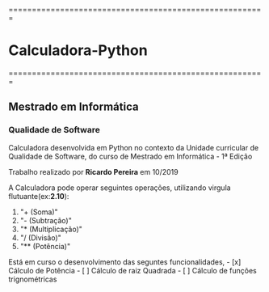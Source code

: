 =======================================================
# Calculadora-Python
=======================================================
## Mestrado em Informática

### Qualidade de Software

Calculadora desenvolvida em Python no contexto da Unidade curricular de Qualidade de Software, do curso de Mestrado em Informática - 1ª Edição

Trabalho realizado por **Ricardo Pereira** em 10/2019

A Calculadora pode operar seguintes operações, utilizando virgula flutuante(ex:**2.10**):
1. "+  (Soma)"
2. "-  (Subtração)"
3. "*  (Multiplicação)"
4. "/  (Divisão)"
5. "** (Potência)"

Está em curso o desenvolvimento das seguntes funcionalidades,
    - [x] Cálculo de Potência
    - [ ] Cálculo de raiz Quadrada
    - [ ] Cálculo de funções trignométricas